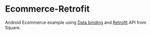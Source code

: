# Ecommerce-Retrofit
Android Ecommerce example using [Data binding](https://developer.android.com/topic/libraries/data-binding/index.html) and [Retrofit](https://square.github.io/retrofit/) API from Square.

